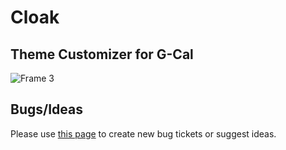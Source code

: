 # Cloak
## Theme Customizer for G-Cal

![Frame 3](https://user-images.githubusercontent.com/27310726/229301080-d6702e9a-8f42-4600-a30d-04a4e1aaed53.png)

## Bugs/Ideas

Please use [this page](https://github.com/Exoceus/cloak/issues/new) to create new bug tickets or suggest ideas.
